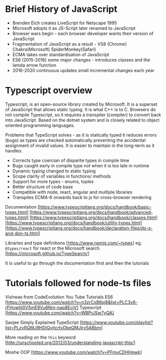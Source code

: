 # Brief History of JavaScript
- Brenden Eich creates LiveScript for Netscape 1995
- Microsoft adopts it as JS-Script later renamed to JavaScript
- Browser wars begin - each browser developer wants their version of JavaScript
- Fragmentation of JavaScript as a result - VS8 (Chrome) Chakra(Microsoft) SpiderMonkey(Safari)
- ECMA takes over standardisation of JavaScript 
- ES6 (2015-2016) some major changes - introduces classes and the lamda arrow function
- 2016-2020 continuous updates small incremental changes each year

# Typescript overview
Typescript, is an open-source library created by Microsoft. It is a superset of JavaScript that allows static typing. It is what C++ is to C. Browsers do not compile Typescript, so it requires a transpiler (compiler) to convert back into JavaScript. Based on the dotnet system and is closely related to object oriented programming languages.

Problems that TypeScript solves - as it is statically typed it reduces errors (bugs) as types are checked automatically preventing the accidental assignment of invalid values. It is easier to maintain in the long-term as it handles.

- Corrects type coercian of disparite types in compile time
- Bugs caught early in compile type not when it is too late in runtime
- Dynamic typing changed to static typing 
- Scope clarity of variables in functions/ methods
- Support for more types - enums, tuples
- Better structure of code base
- Compatible with node, react, angular and multiple libraries
- Transpiles ECMA-6 onwards back to js for cross-browser rendering

Documentation
 [https://www.typescriptlang.org/docs/handbook/basic-types.html]
 [https://www.typescriptlang.org/docs/handbook/advanced-types.html]
 [https://www.typescriptlang.org/docs/handbook/classes.html]
 [https://www.typescriptlang.org/docs/handbook/utility-types.html]
 [https://www.typescriptlang.org/docs/handbook/declaration-files/do-s-and-don-ts.html]

Libraries and type definitions [https://www.npmjs.com/~types]
eg. ```@types/react``` for react or the Microsoft search [https://microsoft.github.io/TypeSearch/]

It is useful to go through the documentation first and then the tutorials

# Tutorials followed for node-ts files

Vishwas from CodeEvolution You Tube Tutorials
ES6 [https://www.youtube.com/watch?v=n3zrCxB8sj8&list=PLC3y8-rFHvwhI0V5mE9Vu6Nm-nap8EcjV] 
Typescript [https://www.youtube.com/watch?v=WBPrJSw7yQA]

Savjee Simply Explained 
TypeScript [https://www.youtube.com/playlist?list=PLzvRQMJ9HDiQyjtcrtvDkeQMJIrv5ABbm]

More reading on the ```this``` keyword [http://unschooled.org/2012/03/understanding-javascript-this/]

Moshe
OOP [https://www.youtube.com/watch?v=PFmuCDHHpwk]




